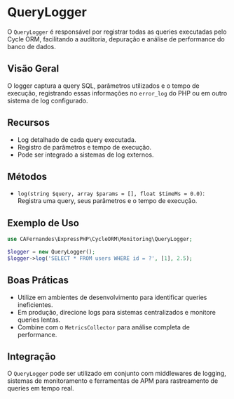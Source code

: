 # QueryLogger

O `QueryLogger` é responsável por registrar todas as queries executadas pelo Cycle ORM, facilitando a auditoria, depuração e análise de performance do banco de dados.

## Visão Geral
O logger captura a query SQL, parâmetros utilizados e o tempo de execução, registrando essas informações no `error_log` do PHP ou em outro sistema de log configurado.

## Recursos
- Log detalhado de cada query executada.
- Registro de parâmetros e tempo de execução.
- Pode ser integrado a sistemas de log externos.

## Métodos
- `log(string $query, array $params = [], float $timeMs = 0.0)`: Registra uma query, seus parâmetros e o tempo de execução.

## Exemplo de Uso
```php
use CAFernandes\ExpressPHP\CycleORM\Monitoring\QueryLogger;

$logger = new QueryLogger();
$logger->log('SELECT * FROM users WHERE id = ?', [1], 2.5);
```

## Boas Práticas
- Utilize em ambientes de desenvolvimento para identificar queries ineficientes.
- Em produção, direcione logs para sistemas centralizados e monitore queries lentas.
- Combine com o `MetricsCollector` para análise completa de performance.

## Integração
O `QueryLogger` pode ser utilizado em conjunto com middlewares de logging, sistemas de monitoramento e ferramentas de APM para rastreamento de queries em tempo real.
